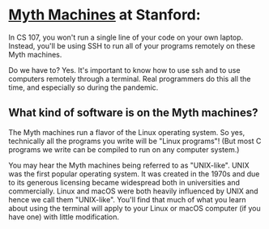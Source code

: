 # [Myth Machines](https://web.stanford.edu/class/cs107a/notes/myth-machines) at Stanford:

In CS 107, you won't run a single line of your code on your own laptop. Instead, you'll be using SSH to run all of your programs remotely on these Myth machines.

Do we have to? Yes. It's important to know how to use ssh and to use computers remotely through a terminal. Real programmers do this all the time, and especially so during the pandemic.

## What kind of software is on the Myth machines?

The Myth machines run a flavor of the Linux operating system. So yes, technically all the programs you write will be "Linux programs"! (But most C programs we write can be compiled to run on any computer system.)

You may hear the Myth machines being referred to as "UNIX-like". UNIX was the first popular operating system. It was created in the 1970s and due to its generous licensing became widespread both in universities and commercially. Linux and macOS were both heavily influenced by UNIX and hence we call them "UNIX-like". You'll find that much of what you learn about using the terminal will apply to your Linux or macOS computer (if you have one) with little modification.
